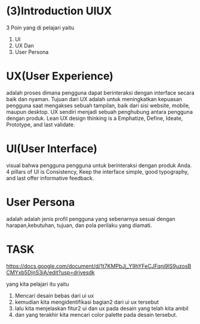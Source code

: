 # (3)Introduction UIUX
3 Poin yang di pelajari yaitu 
1. UI
2. UX Dan 
3. User Persona

# UX(User Experience) #
adalah proses dimana pengguna dapat berinteraksi dengan interface secara baik dan nyaman. 
Tujuan dari UX adalah untuk meningkatkan kepuasan pengguna saat mengakses sebuah tampilan, baik dari sisi website, mobile, maupun desktop. UX sendiri menjadi sebuah penghubung antara pengguna dengan produk.
Lean UX design thinking is a Emphatize, Define, Ideate, Prototype, and last validate.

# UI(User Interface) #
visual bahwa pengguna pengguna untuk berinteraksi dengan produk Anda.
4 pillars of UI is Consistency, Keep the interface simple, good typography, and last offer informative feedback.

# User Persona # 
adalah adalah jenis profil pengguna yang sebenarnya sesuai dengan harapan,kebutuhan, tujuan, dan pola perilaku yang diamati.

# TASK #

https://docs.google.com/document/d/1t7KMPbJj_Y9hYFeCJFqnj9lS9uzosBCMYxb5DjnS3iA/edit?usp=drivesdk

yang kita pelajari itu yaitu
1. Mencari desain bebas dari ui ux
2. kemudian kita mengidentifikasi bagian2 dari ui ux tersebut
3. lalu kita menjelaskan fitur2 ui dan ux pada desain yang telah kita ambil
4. dan yang terakhir kita mencari color palette pada desain tersebut.
